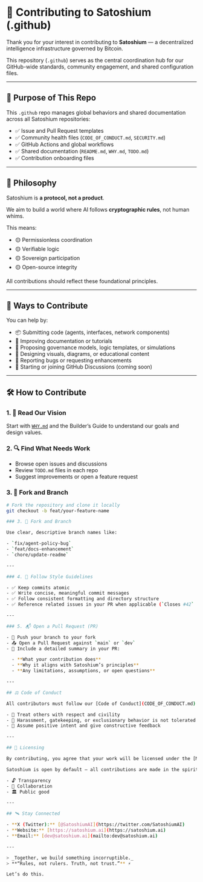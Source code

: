 # 🤝 Contributing to Satoshium (.github)

Thank you for your interest in contributing to **Satoshium** — a decentralized intelligence infrastructure governed by Bitcoin.

This repository (`.github`) serves as the central coordination hub for our GitHub-wide standards, community engagement, and shared configuration files.

---

## 🧭 Purpose of This Repo

This `.github` repo manages global behaviors and shared documentation across all Satoshium repositories:

- ✅ Issue and Pull Request templates  
- ✅ Community health files (`CODE_OF_CONDUCT.md`, `SECURITY.md`)  
- ✅ GitHub Actions and global workflows  
- ✅ Shared documentation (`README.md`, `WHY.md`, `TODO.md`)  
- ✅ Contribution onboarding files

---

## 🧠 Philosophy

Satoshium is **a protocol, not a product**.

We aim to build a world where AI follows **cryptographic rules**, not human whims.

This means:

- 🟡 Permissionless coordination  
- 🟡 Verifiable logic  
- 🟡 Sovereign participation  
- 🟡 Open-source integrity

All contributions should reflect these foundational principles.

---

## 🔧 Ways to Contribute

You can help by:

- 📦 Submitting code (agents, interfaces, network components)  
- 📘 Improving documentation or tutorials  
- 🧠 Proposing governance models, logic templates, or simulations  
- 🎨 Designing visuals, diagrams, or educational content  
- 🐛 Reporting bugs or requesting enhancements  
- 💬 Starting or joining GitHub Discussions (coming soon)

---

## 🛠 How to Contribute

### 1. 📖 Read Our Vision

Start with [`WHY.md`](../main/WHY.md) and the Builder’s Guide to understand our goals and design values.

### 2. 🔍 Find What Needs Work

- Browse open issues and discussions  
- Review `TODO.md` files in each repo  
- Suggest improvements or open a feature request

### 3. 🍴 Fork and Branch

```bash
# Fork the repository and clone it locally
git checkout -b feat/your-feature-name

### 3. 🍴 Fork and Branch

Use clear, descriptive branch names like:

- `fix/agent-policy-bug`  
- `feat/docs-enhancement`  
- `chore/update-readme`

---

### 4. 🧼 Follow Style Guidelines

- ✅ Keep commits atomic  
- ✅ Write concise, meaningful commit messages  
- ✅ Follow consistent formatting and directory structure  
- ✅ Reference related issues in your PR when applicable (`Closes #42` or `Relates to #101`)

---

### 5. 📬 Open a Pull Request (PR)

- 🔀 Push your branch to your fork  
- 📤 Open a Pull Request against `main` or `dev`  
- 📄 Include a detailed summary in your PR:

  - **What your contribution does**
  - **Why it aligns with Satoshium’s principles**
  - **Any limitations, assumptions, or open questions**

---

## ⚖️ Code of Conduct

All contributors must follow our [Code of Conduct](CODE_OF_CONDUCT.md):

- 💬 Treat others with respect and civility  
- 🚫 Harassment, gatekeeping, or exclusionary behavior is not tolerated  
- 🤝 Assume positive intent and give constructive feedback

---

## 📝 Licensing

By contributing, you agree that your work will be licensed under the [MIT License](LICENSE).

Satoshium is open by default — all contributions are made in the spirit of:

- 🔓 Transparency  
- 🤝 Collaboration  
- 🏛️ Public good

---

## 🛰️ Stay Connected

- **X (Twitter):** [@SatoshiumAI](https://twitter.com/SatoshiumAI)  
- **Website:** [https://satoshium.ai](https://satoshium.ai)  
- **Email:** [dev@satoshium.ai](mailto:dev@satoshium.ai)

---

> _Together, we build something incorruptible._  
> **“Rules, not rulers. Truth, not trust.”** ⚡

Let’s do this.

